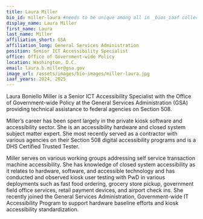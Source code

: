 ```yaml
---
title: Laura Miller
bio_id: miller-laura #needs to be unique among all in _bios_iaaf collection
display_name: Laura Miller
first_name: Laura
last_name: Miller
affiliation_short: GSA
affiliation_long: General Services Administration
position: Senior ICT Accessibility Specialist
office: Office of Government-wide Policy
location: Washington, D.C.
email: laura.b.miller@gsa.gov
image_url: /assets/images/bio-images/miller-laura.jpg
iaaf_years: 2024, 2025
---
```

Laura Boniello Miller is a Senior ICT Accessibility Specialist with the Office of Government-wide Policy at the General Services Administration (GSA) providing technical assistance to federal agencies on Section 508. 
 
Miller’s career has been spent largely in the private kiosk software and accessibility sector. She is an accessibility hardware and closed system subject matter expert. She most recently served as a contractor with various agencies on their Section 508 digital accessibility programs and is a DHS Certified Trusted Tester. 

Miller serves on various working groups addressing self service transaction machine accessibility. She has knowledge of closed system accessibility as it relates to hardware, software, and accessible technology and has conducted and observed kiosk user testing with PwD in various deployments such as fast food ordering, grocery store pickup, government field office services, retail payment devices, and airport check ins.  She recently joined the General Services Administration, Government-wide IT Accessibility Program to support hardware baseline efforts and kiosk accessibility standardization.